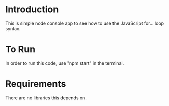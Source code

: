 # Introduction

This is simple node console app to see how to use the JavaScript for... loop syntax.

# To Run

In order to run this code, use "npm start" in the terminal.

# Requirements

There are no libraries this depends on.